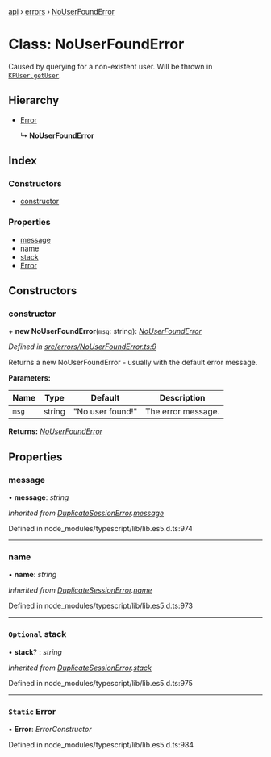 [api](../README.md) › [errors](../modules/errors.md) › [NoUserFoundError](errors.nouserfounderror.md)

# Class: NoUserFoundError

Caused by querying for a non-existent user. Will be thrown in [`KPUser.getUser`](models.kpuser.md#static-getuser).

## Hierarchy

* [Error](errors.duplicatesessionerror.md#static-error)

  ↳ **NoUserFoundError**

## Index

### Constructors

* [constructor](errors.nouserfounderror.md#constructor)

### Properties

* [message](errors.nouserfounderror.md#message)
* [name](errors.nouserfounderror.md#name)
* [stack](errors.nouserfounderror.md#optional-stack)
* [Error](errors.nouserfounderror.md#static-error)

## Constructors

###  constructor

\+ **new NoUserFoundError**(`msg`: string): *[NoUserFoundError](errors.nouserfounderror.md)*

*Defined in [src/errors/NoUserFoundError.ts:9](https://github.com/KainPlan/api/blob/b101ea0/src/errors/NoUserFoundError.ts#L9)*

Returns a new NoUserFoundError - usually with the default error message.

**Parameters:**

Name | Type | Default | Description |
------ | ------ | ------ | ------ |
`msg` | string | "No user found!" | The error message.  |

**Returns:** *[NoUserFoundError](errors.nouserfounderror.md)*

## Properties

###  message

• **message**: *string*

*Inherited from [DuplicateSessionError](errors.duplicatesessionerror.md).[message](errors.duplicatesessionerror.md#message)*

Defined in node_modules/typescript/lib/lib.es5.d.ts:974

___

###  name

• **name**: *string*

*Inherited from [DuplicateSessionError](errors.duplicatesessionerror.md).[name](errors.duplicatesessionerror.md#name)*

Defined in node_modules/typescript/lib/lib.es5.d.ts:973

___

### `Optional` stack

• **stack**? : *string*

*Inherited from [DuplicateSessionError](errors.duplicatesessionerror.md).[stack](errors.duplicatesessionerror.md#optional-stack)*

Defined in node_modules/typescript/lib/lib.es5.d.ts:975

___

### `Static` Error

▪ **Error**: *ErrorConstructor*

Defined in node_modules/typescript/lib/lib.es5.d.ts:984

